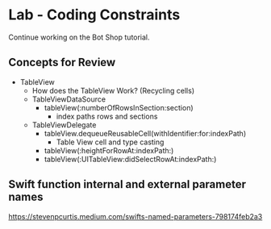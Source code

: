 # Lab - Coding Constraints

Continue working on the Bot Shop tutorial. 

## Concepts for Review 

- TableView 
  - How does the TableView Work? (Recycling cells)
  - TableViewDataSource
    - tableView(:numberOfRowsInSection:section)
      - index paths rows and sections
  - TableViewDelegate
    - tableView.dequeueReusableCell(withIdentifier:for:indexPath)
      - Table View cell and type casting
    - tableView(:heightForRowAt:indexPath:)
    - tableView(:UITableView:didSelectRowAt:indexPath:)

## Swift function internal and external parameter names 

https://stevenpcurtis.medium.com/swifts-named-parameters-798174feb2a3

<!-- During this lab you'll be completing an onboarding flow for a Subscription Box app. Watch the following video for instructions.

<iframe src="https://www.youtube.com/embed/fFg3poVPX3I" data-autoplay  width="700" height="500"></iframe>


### Assignment details

[Onboarding Flow](https://github.com/Make-School-Courses/MOB-1.2-Introduction-to-iOS-Development/blob/master/Lessons/03-CodingConstraints/assignments/onboarding.md)


You can complete the activity following these videos or going to them if you get stuck:

## Part 1: Setting up a Scroll View programmatically

<iframe src="https://www.youtube.com/embed/H5yrGmYWoS0" data-autoplay  width="700" height="500"></iframe>

## Part 2: Creating the content of each page

<iframe src="https://www.youtube.com/embed/fu49sPRfkGY" data-autoplay  width="700" height="500"></iframe>

## Part 3: Refactoring session

<iframe src="https://www.youtube.com/embed/fpLO3El1VbM" data-autoplay  width="700" height="500"></iframe>

## Part 4: Complete the Onboarding flow

- Add a button to the last page only
- Include a UIPageControl 
 -->

